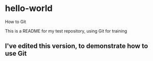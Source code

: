 # hello-world
How to Git

This is a README for my test repository, using Git for training

##  I've edited this version, to demonstrate how to use Git


